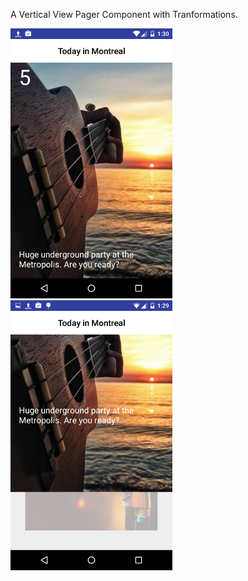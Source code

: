 A Vertical View Pager Component with Tranformations.

![alt text](screenshots/upnext1.png "pic1")
![alt text](screenshots/upnext2.png "pic2")
